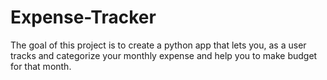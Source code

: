 # Expense-Tracker
The goal of this project is to create a python app that lets you, as a user tracks and categorize your monthly expense and help you to make budget for that month.
